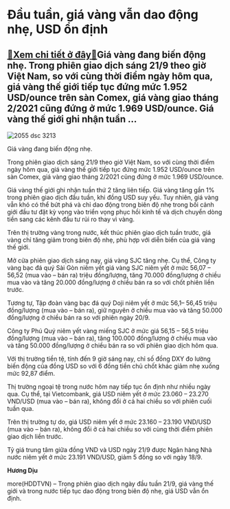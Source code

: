 Đầu tuần, giá vàng vẫn dao động nhẹ, USD ổn định
================================================

[:gift:Xem chi tiết ở đây:gift:](https://hddtvn.com/dau-tuan-gia-vang-van-dao-dong-nhe-usd-on-dinh/)Giá vàng đang biến động nhẹ. Trong phiên giao dịch sáng 21/9 theo giờ Việt Nam, so với cùng thời điểm ngày hôm qua, giá vàng thế giới tiếp tục đứng mức 1.952 USD/ounce trên sàn Comex, giá vàng giao tháng 2/2021 cũng đứng ở mức 1.969 USD/ounce. Giá vàng thế giới ghi nhận tuần …
-------------------------------------------------------------------------------------------------------------------------------------------------------------------------------------------------------------------------------------------------------------------------------------





![2055 dsc 3213](https://haiquanonline.com.vn/stores/news_dataimages/diulth/082020/10/09/in_article/2055_DSC_3213.jpg?rt=20200921102018 "Giá vàng đang rơi thẳng đứng.")


Giá vàng đang biến động nhẹ.



Trong phiên giao dịch sáng 21/9 theo giờ Việt Nam, so với cùng thời điểm ngày hôm qua, giá vàng thế giới tiếp tục đứng mức 1.952 USD/ounce trên sàn Comex, giá vàng giao tháng 2/2021 cũng đứng ở mức 1.969 USD/ounce.


Giá vàng thế giới ghi nhận tuần thứ 2 tăng liên tiếp. Giá vàng tăng gần 1% trong phiên giao dịch đầu tuần, khi đồng USD suy yếu. Tuy nhiên, giá vàng vẫn khó có thể bứt phá và chỉ dao động trong biên độ nhẹ trong bối cảnh giới đầu tư đặt kỳ vọng vào triển vọng phục hồi kinh tế và dịch chuyển dòng tiền sang các kênh đầu tư rủi ro thay vì vàng.


Trên thị trường vàng trong nước, kết thúc phiên giao dịch tuần trước, giá vàng chỉ tăng giảm trong biên độ nhẹ, phù hợp với diễn biến của giá vàng thế giới.


Mở cửa phiên giao dịch sáng nay, giá vàng SJC tăng nhẹ. Cụ thể, Công ty vàng bạc đá quý Sài Gòn niêm yết giá vàng SJC niêm yết ở mức 56,07 – 56,52 (mua vào – bán ra) triệu đồng/lượng, tăng 70.000 đồng/lượng ở chiều mua vào và tăng 20.000 đồng/lượng ở chiều bán ra so với chốt phiên liền trước.


Tương tự, Tập đoàn vàng bạc đá quý Doji niêm yết ở mức 56,1– 56,45 triệu đồng/lượng (mua vào – bán ra), giữ nguyên ở chiều mua vào và tăng 50.000 đồng/lượng ở chiều bán ra so với phiên ngày 20/9.


Công ty Phú Quý niêm yết vàng miếng SJC ở mức giá 56,15 – 56,5 triệu đồng/lượng (mua vào – bán ra), tăng 100.000 đồng/lượng ở chiều mua vào và tăng 50.000 đồng/lượng ở chiều bán ra so với phiên giao dịch hôm qua.


Với thị trường tiền tệ, tính đến 9 giờ sáng nay, chỉ số đồng DXY đo lường biến động của đồng USD so với 6 đồng tiền chủ chốt khác giảm nhẹ xuống mức 92,87 điểm.


Thị trường ngoại tệ trong nước hôm nay tiếp tục ổn định như nhiều ngày qua. Cụ thể, tại Vietcombank, giá USD niêm yết ở mức 23.060 – 23.270 VND/USD (mua vào – bán ra), không đổi ở cả hai chiều so với phiên cuối tuần qua.


Trên thị trường tự do, giá USD niêm yết ở mức 23.160 – 23.190 VND/USD (mua vào – bán ra), không đổi ở cả hai chiều so với cùng thời điểm phiên giao dịch liền trước.


Tỷ giá trung tâm giữa đồng VND và USD ngày 21/9 được Ngân hàng Nhà nước niêm yết ở mức 23.191 VND/USD, giảm 5 đồng so với ngày 18/9.




**Hương Dịu**



more(HDDTVN) – Trong phiên giao dịch ngày đầu tuần 21/9, giá vàng thế giới và trong nước tiếp tục dao động trong biên độ nhẹ, giá USD vẫn ổn định.

